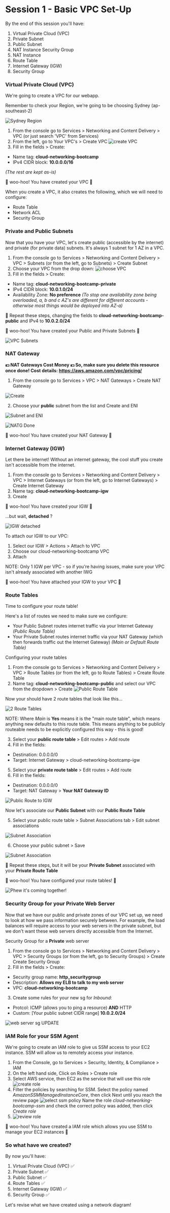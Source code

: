 
# Session 1 - Basic VPC Set-Up

By the end of this session you'll have:
  1. Virtual Private Cloud (VPC)
  2. Private Subnet
  3. Public Subnet
  4. NAT Instance Security Group
  5. NAT Instance
  6. Route Table
  7. Internet Gateway (IGW)
  8. Security Group

  ### Virtual Private Cloud (VPC)
  We're going to create a VPC for our webapp.

  Remember to check your Region, we're going to be choosing Sydney (ap-southeast-2)

![Sydney Region](images/1-region.png)


  1. From the console go to Services > Networking and Content Delivery > VPC (or just search 'VPC' from Services)
  2. From the left, go to Your VPC's > Create VPC
  ![create VPC](images/2-create-vpc.png)
  3. Fill in the fields > Create:
  - Name tag: __cloud-networking-bootcamp__
  - IPv4 CIDR block: __10.0.0.0/16__

*(The rest are kept as-is)*

  🌈 woo-hoo! You have created your VPC 🌈

When you create a VPC, it also creates the following, which we will need to configure:
- Route Table
- Network ACL
- Security Group

### Private and Public Subnets
Now that you have your VPC, let's create public (accessible by the internet) and private (for private data) subnets. It's always 1 subnet for 1 AZ in a VPC.

  1. From the console go to Services > Networking and Content Delivery > VPC > Subnets (or from the left, go to Subnets) > Create Subnet
  2. Choose your VPC from the drop down:
  ![choose VPC](images/3-subnet-creation.png)
  3. Fill in the fields > Create:
  - Name tag: __cloud-networking-bootcamp-private__
  - IPv4 CIDR block: __10.0.1.0/24__
  - Availability Zone: __No preference__ 
  *(To stop one availability zone being overloaded, a, b and c AZ's are different for different accounts - otherwise most things would be deployed into AZ-a)*

  🔁 Repeat these steps, changing the fields to __cloud-networking-bootcamp-public__ and IPv4 to __10.0.2.0/24__

  🌈 woo-hoo! You have created your Public and Private Subnets 🌈

  ![VPC Subnets](images/vpc_subnets.png)


### NAT Gateway

__💵 NAT Gateways Cost Money 💵 So, make sure you delete this resource once done! Cost details: https://aws.amazon.com/vpc/pricing/__


1. From the console go to Services > VPC > NAT Gateways > Create NAT Gateway

![Create](images/create_natg.png)

2. Choose your __public__ subnet from the list and Create and  ENI 

![Subnet and ENI](images/subnet_eni.png)

![NATG Done](images/nat_gateway_done.png)


  🌈 woo-hoo! You have created your NAT Gateway  🌈



### Internet Gateway (IGW)
Let there be internet! Without an internet gateway, the cool stuff you create isn't accessible from the internet.

1. From the console go to Services > Networking and Content Delivery > VPC > Internet Gateways (or from the left, go to Internet Gateways) > Create Internet Gateway
2. Name tag: __cloud-networking-bootcamp-igw__
3. Create

  🌈 woo-hoo! You have created your IGW 🌈

...but wait, __detached__ ?

![IGW detached](images/6-igw-detached.png)

To attach our IGW to our VPC:
1. Select our IGW > Actions > Attach to VPC
2. Choose our cloud-networking-bootcamp VPC
3. Attach

NOTE: Only 1 IGW per VPC - so if you're having issues, make sure your VPC isn't already associated with another IWG

  🌈 woo-hoo! You have attached your IGW to your VPC 🌈

### Route Tables
Time to configure your route table!

Here's a list of routes we need to make sure we configure:
- Your Public Subnet routes internet traffic via your Internet Gateway *(Public Route Table)*
- Your Private Subnet routes internet traffic via your NAT Gateway (which then forwards traffic out the Internet Gateway) *(Main or Default Route Table)*

Configuring your route tables
1. From the console go to Services > Networking and Content Delivery > VPC > Route Tables (or from the left, go to Route Tables) > Create Route Table
2. Name tag: __cloud-networking-bootcamp-public__ and select our VPC from the dropdown > Create
![Public Route Table](images/7-public-route-table.png)

Now your should have 2 route tables that look like this...

![2 Route Tables](images/8-2-route-tables.png)

NOTE: Where *Main* is __Yes__ means it is the "main route table", which means anything new defaults to this route table. This means anything to be publicly routeable needs to be explicitly configured this way - this is good!

3. Select your __public route table__ > Edit routes > Add route
4. Fill in the fields: 
  - Destination: 0.0.0.0/0
  - Target: Internet Gateway > cloud-networking-bootcamp-igw
5. Select your __private route table__ > Edit routes > Add route
6. Fill in the fields: 
  - Destination: 0.0.0.0/0
  - Target: NAT Gateway > __Your NAT Gateway ID__


![Public Route to IGW](images/9-public-route-to-internet.png)

Now let's associate our __Public Subnet__ with our __Public Route Table__

5. Select your public route table > Subnet Associations tab > Edit subnet associations

![Subnet Association](images/10-subnet-association.png)

6. Choose your public subnet > Save

![Subnet Association](images/11-associated-subnet.png)

🔁 Repeat these steps, but it will be your __Private Subnet__ associated with your __Private Route Table__


  🌈 woo-hoo! You have configured your route tables! 🌈


![Phew it's coming together!](images/route_tables_igw.png)


### Security Group for your Private Web Server
Now that we have our public and private zones of our VPC set up, we need to look at how we pass information securely between. For example, the load balances will require access to your web servers in the private subnet, but we don't want these web servers directly accessible from the Internet.

Security Group for a __Private__ web server
1. From the console go to Services > Networking and Content Delivery > VPC > Security Groups (or from the left, go to Security Groups) > Create Create Security Group
2. Fill in the fields > Create:

  - Security group name: __http_securitygroup__
  - Description: __Allows my ELB to talk to my web server__
  - VPC: __cloud-networking-bootcamp__

3. Create some rules for your new sg for *Inbound*:
  - Protcol: ICMP (allows you to ping a resource) __AND__ HTTP
  - Custom: [Your public subnet CIDR range] __10.0.2.0/24__

![web server sg](images/webserver_sg.png) UPDATE

### IAM Role for your SSM Agent

We're going to create an IAM role to give us SSM access to your EC2 instance. SSM will allow us to remotely access your instance.

1. From the Console, go to Services > Security, Identity, & Compliance > IAM 
2. On the left hand side, Click on Roles > Create role
3. Select AWS service, then EC2 as the service that will use this role
   ![create role](images/3.2.13-create-role.png)
4. Filter the policies by searching for SSM. Select the policy named *AmazonSSMManagedInstanceCore*, then click Next until you reach the review page
   ![select ssm policy](images/3.2.14-attach-permission.png)
   Name the role *cloud-networking-bootcamp-ssm* and check the correct policy was added, then click *Create role*
5. ![review role](images/3.2.15-review-role.png)

  🌈 woo-hoo! You have created a IAM role which allows you use SSM to manage your EC2 instances 🌈



### So what have we created?
By now you'll have:
  1. Virtual Private Cloud (VPC) ✅
  2. Private Subnet ✅
  3. Public Subnet ✅
  4. Route Tables ✅
  5. Internet Gateway (IGW) ✅
  6. Security Group ✅

Let's revise what we have created using a network diagram!































